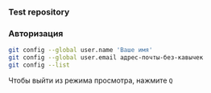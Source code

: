 ### Test repository
### Авторизация

```bash
git config --global user.name 'Ваше имя'
git config --global user.email адрес-почты-без-кавычек
git config --list
```

Чтобы выйти из режима просмотра, нажмите `Q`

